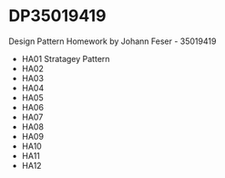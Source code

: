 # DP35019419
Design Pattern Homework by Johann Feser - 35019419

- HA01 Stratagey Pattern
- HA02
- HA03
- HA04
- HA05
- HA06
- HA07
- HA08
- HA09
- HA10
- HA11
- HA12
